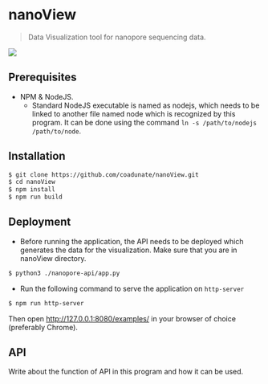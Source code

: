 # nanoView
> Data Visualization tool for nanopore sequencing data.

![](cover.png)


## Prerequisites

- NPM & NodeJS.
  - Standard NodeJS executable is named as nodejs, which needs to be
  linked to another file named node which is recognized by this program. It can be
  done using the command `ln -s /path/to/nodejs /path/to/node`.

## Installation

```sh
$ git clone https://github.com/coadunate/nanoView.git
$ cd nanoView
$ npm install
$ npm run build
```
## Deployment

- Before running the application, the API needs to be deployed which generates the data for the visualization. Make sure that you are in nanoView directory.

```sh
$ python3 ./nanopore-api/app.py
```

- Run the following command to serve the application on `http-server`

```sh
$ npm run http-server
```
Then open http://127.0.0.1:8080/examples/ in your browser of choice (preferably Chrome).


## API

Write about the function of API in this program and how it can be used.

